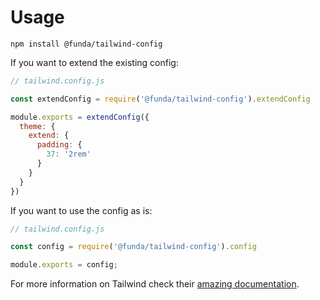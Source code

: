 # Usage

```
npm install @funda/tailwind-config
```

If you want to extend the existing config:


```js
// tailwind.config.js

const extendConfig = require('@funda/tailwind-config').extendConfig

module.exports = extendConfig({
  theme: {
    extend: {
      padding: {
        37: '2rem'
      }
    }
  }
})
```
If you want to use the config as is:

```js
// tailwind.config.js

const config = require('@funda/tailwind-config').config

module.exports = config;
```

For more information on Tailwind check their [amazing documentation](https://tailwindcss.com/).
